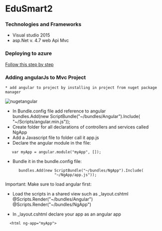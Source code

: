 # EduSmart2



### Technologies and Frameworks

* Visual studio 2015
* asp.Net v. 4.7 web Api Mvc

### Deploying to azure
[Follow this step by step](https://docs.microsoft.com/en-us/azure/app-service/app-service-deploy-local-git)


### Adding angularJs to Mvc Project
```
* add angular to project by installing in project from nuget package manager

```

![nugetangular](https://user-images.githubusercontent.com/29547972/36638073-549ca95e-19b8-11e8-86f5-abc246227df6.png)
 
* In Bundle.config file add reference to angular                      
        bundles.Add(new ScriptBundle("~/bundles/Angular").Include(
                        "~/Scripts/angular.min.js"));
* Create folder for all declarations of controllers and services called NgApp
* Add a Javascript file to folder call it app.js
* Declare the angular module in the file:
 ```
    var myApp = angular.module("myApp", []);
 ``` 
 * Bundle it in the bundle.config file:
```
      bundles.Add(new ScriptBundle("~/bundles/NgApp").Include(
                      "~/NgApp/app.js"));
  ```            
  Important: Make sure to load angular first:
  * Load the scripts in a shared view such as _layout.cshtml
       @Scripts.Render("~/bundles/Angular")
       @Scripts.Render("~/bundles/NgApp")

* In _layout.cshtml declare your app as an angular app 
```
  <html ng-app="myApp">

```

